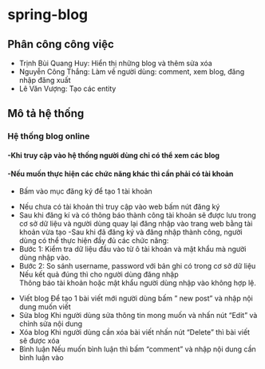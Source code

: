 # spring-blog
## Phân công công việc
- Trịnh Bùi Quang Huy: Hiển thị những blog và thêm sửa xóa
- Nguyễn Công Thắng: Làm về người dùng: comment, xem blog, đăng nhập đăng xuất 
- Lê Văn Vượng: Tạo các entity
## Mô tả hệ thống
### Hệ thống blog online
#### -Khi truy cập vào hệ thống người dùng chỉ có thể xem các blog
#### -Nếu muốn thực hiện các chức năng khác thì cần phải có tài khoản
- Bấm vào mục đăng ký để tạo 1 tài khoản
*	Nếu chưa có tài khoản thì truy cập vào web bấm nút đăng ký
*	Sau khi đăng kí và có thông báo thành công tài khoản sẽ được lưu trong cơ sở dữ liệu và người dùng quay lại đăng nhập vào trang web bằng tài khoản vừa tạo
-Sau khi đã đăng ký và đăng nhập thành công, người dùng có thể thực hiện đầy đủ các chức năng:
*	Bước 1: Kiểm tra dữ liệu đầu vào từ ô tài khoản và mật khẩu mà người dùng nhập vào.
*	Bước 2: So sánh username, password với bản ghi có trong cơ sở dữ liệu
Nếu kết quả đúng thì cho người dùng đăng nhập	
Thông báo tài khoản hoặc mật khẩu người dùng nhập vào không hợp lệ.

- Viết blog
  Để tạo 1 bài viết mới người dùng bấm ” new post” và nhập nội dung muốn viết
- Sửa blog
  Khi người dùng sửa thông tin mong muốn và nhấn nút “Edit” và chỉnh sửa nội dung
- Xóa blog
  Khi người dùng cần xóa bài viết nhấn nút “Delete” thì bài viết sẽ được xóa
- Bình luận
  Nếu muốn bình luận thì bấm “comment” và nhập nội dung cần bình luận vào
